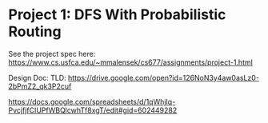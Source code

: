 # Project 1: DFS With Probabilistic Routing

See the project spec here: https://www.cs.usfca.edu/~mmalensek/cs677/assignments/project-1.html


Design Doc: 
TLD:
https://drive.google.com/open?id=126NoN3y4aw0asLz0-2bPmZ2_qk3P2cuf

https://docs.google.com/spreadsheets/d/1qWhjIq-PvcjfjfCIUPfWBQlcwhTf8xgT/edit#gid=602449282
